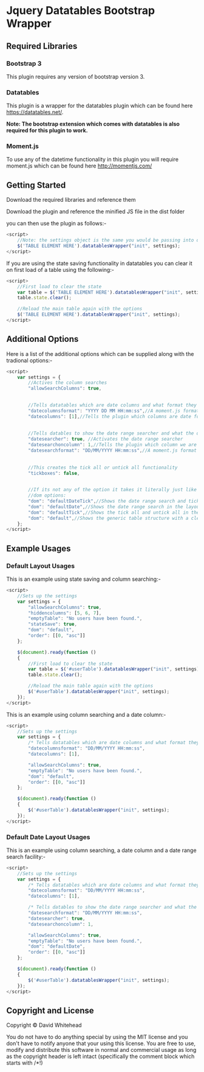 # Jquery Datatables Bootstrap Wrapper
## Required Libraries
### Bootstrap 3
This plugin requires any version of bootstrap version 3.

### Datatables
This plugin is a wrapper for the datatables plugin which can be found here https://datatables.net/.

**Note: The bootstrap extension which comes with datatables is also required for this plugin to work.**

### Moment.js

To use any of the datetime functionality in this plugin you will require moment.js which can be found here http://momentjs.com/

## Getting Started
Download the required libraries and reference them

Download the plugin and reference the minified JS file in the dist folder

you can then use the plugin as follows:-

```javascript
<script>
	//Note: the settings object is the same you would be passing into datatables
	$('TABLE ELEMENT HERE').datatablesWrapper("init", settings);
</script>
```

If you are using the state saving functionality in datatables you can clear it on first load of a table using the following:-

```javascript
<script>
	//First load to clear the state
    var table = $('TABLE ELEMENT HERE').datatablesWrapper("init", settings);
    table.state.clear();

    //Reload the main table again with the options
    $('TABLE ELEMENT HERE').datatablesWrapper("init", settings);
</script>
```

## Additional Options

Here is a list of the additional options which can be supplied along with the tradional options:-

```javascript
<script>	
	var settings = {
		//Actives the column searches
		"allowSearchColumns": true,

		
		//Tells datatables which are date columns and what format they are in "needed for sorting capability" 
		"datecolumnsformat": "YYYY DD MM HH:mm:ss",//A moment.js format string that represents the format of the date columns
		"datecolumns": [1],//Tells the plugin which columns are date formatted
		
		
		//Tells datables to show the date range searcher and what the date format is "for the searcher" as well as what column it will be searching on
		"datesearcher": true, //Activates the date range searcher
		"datesearchoncolumn": 1,//Tells the plugin which column we are using to search for using the date range
		"datesearchformat": "DD/MM/YYYY HH:mm:ss",//A moment.js format string that represents the format that the search inputs will be using
		
		
		//This creates the tick all or untick all functionality
		"tickboxes": false,

		
		//If its not any of the option it takes it literally just like datatabnles would so you can still use your own layouts if required
		//dom options:
		"dom": "defaultDateTick",//Shows the date range search and tick all and untick all in the layout
		"dom": "defaultDate",//Shows the date range search in the layout
		"dom": "defaultTick",//Shows the tick all and untick all in the layout
		"dom": "default",//Shows the generic table structure with a clear all button	
	};
</script>
```

## Example Usages

### Default Layout Usages

This is an example using state saving and column searching:-
```javascript
<script>	
	//Sets up the settings
	var settings = {
		"allowSearchColumns": true,
		"hiddencolumns": [5, 6, 7],
		"emptyTable": "No users have been found.",
		"stateSave": true,
		"dom": "default",
		"order": [[0, "asc"]]
	};

	$(document).ready(function ()
	{   
		//First load to clear the state
		var table = $('#userTable').datatablesWrapper("init", settings);
		table.state.clear();

		//Reload the main table again with the options
		$('#userTable').datatablesWrapper("init", settings);
	});
</script>
```


This is an example using column searching and a date column:-
```javascript
<script>	
	//Sets up the settings
	var settings = {
		/* Tells datatables which are date columns and what format they are in "needed for sorting capability" */
		"datecolumnsformat": "DD/MM/YYYY HH:mm:ss",
		"datecolumns": [1],

		"allowSearchColumns": true,
		"emptyTable": "No users have been found.",
		"dom": "default",
		"order": [[0, "asc"]]
	};

	$(document).ready(function ()
	{   
		$('#userTable').datatablesWrapper("init", settings);
	});
</script>
```

### Default Date Layout Usages

This is an example using column searching, a date column and a date range search facility:-
```javascript
<script>	
	//Sets up the settings
	var settings = {
		/* Tells datatables which are date columns and what format they are in "needed for sorting capability" */
		"datecolumnsformat": "DD/MM/YYYY HH:mm:ss",
		"datecolumns": [1],

		/* Tells datables to show the date range searcher and what the date format is "for the searcher" as well as what column it will be searching on */
		"datesearchformat": "DD/MM/YYYY HH:mm:ss",
		"datesearcher": true,
		"datesearchoncolumn": 1,

		"allowSearchColumns": true,
		"emptyTable": "No users have been found.",
		"dom": "defaultDate",
		"order": [[0, "asc"]]
	};

	$(document).ready(function ()
	{   
		$('#userTable').datatablesWrapper("init", settings);
	});
</script>
```

## Copyright and License
Copyright &copy; David Whitehead

You do not have to do anything special by using the MIT license and you don't have to notify anyone that your using this license. You are free to use, modify and distribute this software in normal and commercial usage as long as the copyright header is left intact (specifically the comment block which starts with /*!)